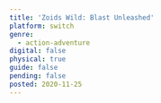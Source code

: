 ```yaml
---
title: 'Zoids Wild: Blast Unleashed'
platform: switch
genre:
  - action-adventure
digital: false
physical: true
guide: false
pending: false
posted: 2020-11-25
---
```

